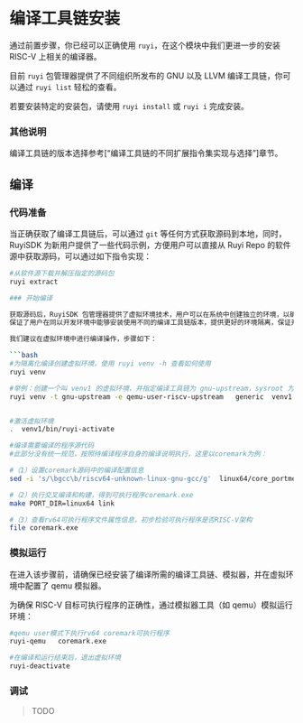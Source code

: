 # 编译工具链安装

通过前置步骤，你已经可以正确使用 `ruyi`，在这个模块中我们更进一步的安装 RISC-V 上相关的编译器。

目前 `ruyi` 包管理器提供了不同组织所发布的 GNU 以及 LLVM 编译工具链，你可以通过 `ruyi list` 轻松的查看。

若要安装特定的安装包，请使用 `ruyi install` 或 `ruyi i` 完成安装。

### 其他说明

编译工具链的版本选择参考[“编译工具链的不同扩展指令集实现与选择”]章节。

## 编译

### 代码准备

当正确获取了编译工具链后，可以通过 `git` 等任何方式获取源码到本地，同时，RuyiSDK 为新用户提供了一些代码示例，方便用户可以直接从 Ruyi Repo 的软件源中获取源码，可以通过如下指令实现：

```bash
#从软件源下载并解压指定的源码包
ruyi extract

### 开始编译

获取源码后，RuyiSDK 包管理器提供了虚拟环境技术，用户可以在系统中创建独立的环境，以确保对于不同版本编译工具链以及库文件进行环境隔离。
保证了用户在同以开发环境中能够安装使用不同的编译工具链版本，提供更好的环境隔离，保证开发过程的高效性。

我们建议在虚拟环境中进行编译操作，步骤如下：

```bash
#为隔离化编译创建虚拟环境，使用 ruyi venv -h 查看如何使用
ruyi venv

#举例：创建一个叫 venv1 的虚拟环境，并指定编译工具链为 gnu-upstream，sysroot 为 generic 类型，使用 qemu-user-riscv-upstream 模拟器
ruyi venv -t gnu-upstream -e qemu-user-riscv-upstream   generic  venv1


#激活虚拟环境
.  venv1/bin/ruyi-activate  

#编译需要编译的程序源代码
#此部分没有统一规范，按照待编译程序自身的编译说明执行，这里以coremark为例：

#（1）设置coremark源码中的编译配置信息
sed -i 's/\bgcc\b/riscv64-unknown-linux-gnu-gcc/g'  linux64/core_portme.mak

#（2）执行交叉编译和构建，得到可执行程序coremark.exe
make PORT_DIR=linux64 link

#（3）查看rv64可执行程序文件属性信息，初步检验可执行程序是否RISC-V架构
file coremark.exe
```

### 模拟运行

在进入该步骤前，请确保已经安装了编译所需的编译工具链、模拟器，并在虚拟环境中配置了 qemu 模拟器。

为确保 RISC-V 目标可执行程序的正确性，通过模拟器工具（如 qemu）模拟运行环境：

```bash
#qemu user模式下执行rv64 coremark可执行程序
ruyi-qemu   coremark.exe

#在编译和运行结束后，退出虚拟环境
ruyi-deactivate

```

### 调试

> TODO